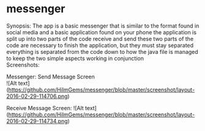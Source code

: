 # messenger

Synopsis: The app is a basic messenger that is similar to the format found in social media and a basic application found on your phone
the application is split up into two parts of the code receive and send
these two parts of the code are necessary to finish the application, but they must stay separated
everything is separated from the code down to how the java file is managed to keep the two simple aspects working in conjunction
<br>Screenshots:<br>
  
  
  

  
  Messenger: Send Message Screen
  <br>![Alt text] (https://github.com/HiImGems/messenger/blob/master/screenshot/layout-2016-02-29-114706.png)
  
  Receive Message Screen:
  ![Alt text] (https://github.com/HiImGems/messenger/blob/master/screenshot/layout-2016-02-29-114734.png)
